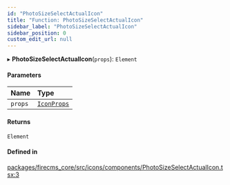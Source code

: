 ```yaml
---
id: "PhotoSizeSelectActualIcon"
title: "Function: PhotoSizeSelectActualIcon"
sidebar_label: "PhotoSizeSelectActualIcon"
sidebar_position: 0
custom_edit_url: null
---
```


▸ **PhotoSizeSelectActualIcon**(`props`): `Element`

#### Parameters

| Name | Type |
| :------ | :------ |
| `props` | [`IconProps`](../types/IconProps.md) |

#### Returns

`Element`

#### Defined in

[packages/firecms_core/src/icons/components/PhotoSizeSelectActualIcon.tsx:3](https://github.com/FireCMSco/firecms/blob/d45f3739/packages/firecms_core/src/icons/components/PhotoSizeSelectActualIcon.tsx#L3)
